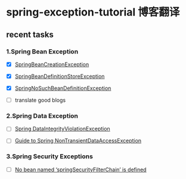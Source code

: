 # spring-exception-tutorial 博客翻译

## recent tasks

### 1.Spring Bean Exception
- [X] [SpringBeanCreationException](/blog/spring/spring-exception-tutorial/SpringBeanException/SpringBeanCreationException.md)
- [X] [SpringBeanDefinitionStoreException](/blog/spring/spring-exception-tutorial/SpringBeanException/SpringBeanDefinitionStoreException.md)
- [X] [SpringNoSuchBeanDefinitionException](/blog/spring/spring-exception-tutorial/SpringBeanException/SpringNoSuchBeanDefinitionException.md)
- [ ] translate good blogs 


### 2.Spring Data Exception

- [ ] [Spring DataIntegrityViolationException](/blog/spring/spring-exception-tutorial/SpringDataException/SpringDataIntegrityViolationException.md)
- [ ] [Guide to Spring NonTransientDataAccessException](/blog/spring/spring-exception-tutorial/SpringDataException/GuideToSpringNonTransientDataAccessException.md)


### 3.Spring Security Exceptions

- [ ] [No bean named ‘springSecurityFilterChain’ is defined](/blog/spring/spring-exception-tutorial/SpringSecurityExceptions/SpringSecurityException.md)
